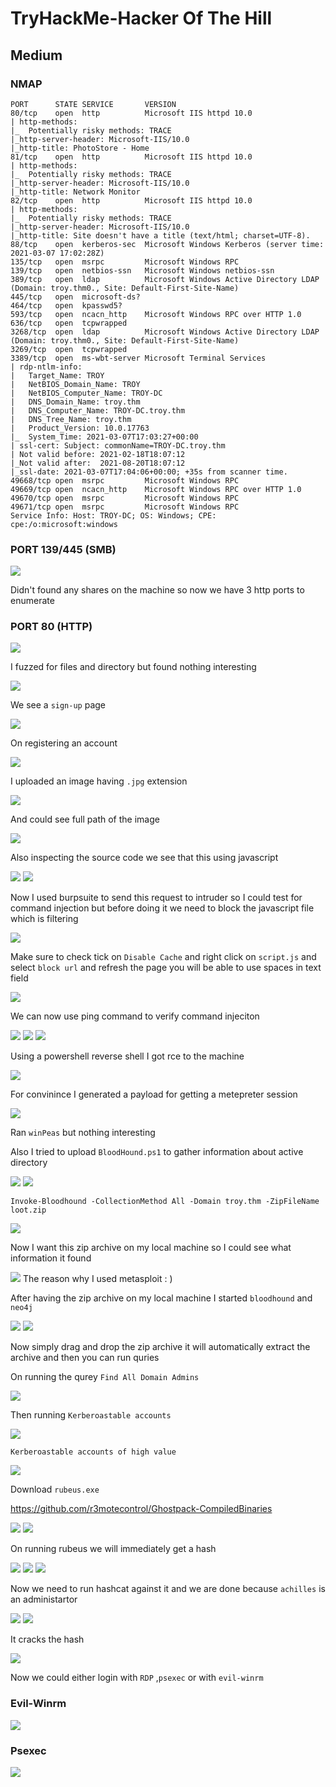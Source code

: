 # TryHackMe-Hacker Of The Hill

## Medium

### NMAP

```                 
PORT      STATE SERVICE       VERSION                  
80/tcp    open  http          Microsoft IIS httpd 10.0
| http-methods:                                                  
|_  Potentially risky methods: TRACE
|_http-server-header: Microsoft-IIS/10.0
|_http-title: PhotoStore - Home                                           
81/tcp    open  http          Microsoft IIS httpd 10.0
| http-methods:                
|_  Potentially risky methods: TRACE                                      
|_http-server-header: Microsoft-IIS/10.0        
|_http-title: Network Monitor                                             
82/tcp    open  http          Microsoft IIS httpd 10.0
| http-methods:                                                           
|_  Potentially risky methods: TRACE                                      
|_http-server-header: Microsoft-IIS/10.0                         
|_http-title: Site doesn't have a title (text/html; charset=UTF-8).
88/tcp    open  kerberos-sec  Microsoft Windows Kerberos (server time: 2021-03-07 17:02:28Z)
135/tcp   open  msrpc         Microsoft Windows RPC                    
139/tcp   open  netbios-ssn   Microsoft Windows netbios-ssn
389/tcp   open  ldap          Microsoft Windows Active Directory LDAP (Domain: troy.thm0., Site: Default-First-Site-Name)
445/tcp   open  microsoft-ds?                                             
464/tcp   open  kpasswd5?
593/tcp   open  ncacn_http    Microsoft Windows RPC over HTTP 1.0
636/tcp   open  tcpwrapped                                                
3268/tcp  open  ldap          Microsoft Windows Active Directory LDAP (Domain: troy.thm0., Site: Default-First-Site-Name)
3269/tcp  open  tcpwrapped
3389/tcp  open  ms-wbt-server Microsoft Terminal Services
| rdp-ntlm-info: 
|   Target_Name: TROY
|   NetBIOS_Domain_Name: TROY
|   NetBIOS_Computer_Name: TROY-DC
|   DNS_Domain_Name: troy.thm
|   DNS_Computer_Name: TROY-DC.troy.thm
|   DNS_Tree_Name: troy.thm
|   Product_Version: 10.0.17763
|_  System_Time: 2021-03-07T17:03:27+00:00
| ssl-cert: Subject: commonName=TROY-DC.troy.thm
| Not valid before: 2021-02-18T18:07:12
|_Not valid after:  2021-08-20T18:07:12
|_ssl-date: 2021-03-07T17:04:06+00:00; +35s from scanner time.
49668/tcp open  msrpc         Microsoft Windows RPC
49669/tcp open  ncacn_http    Microsoft Windows RPC over HTTP 1.0
49670/tcp open  msrpc         Microsoft Windows RPC
49671/tcp open  msrpc         Microsoft Windows RPC
Service Info: Host: TROY-DC; OS: Windows; CPE: cpe:/o:microsoft:windows
```

### PORT 139/445 (SMB)

<img src="https://imgur.com/jJQJmjr.png"/>

Didn't found any shares on the machine so now we have 3 http ports to enumerate

### PORT 80 (HTTP)

<img src="https://imgur.com/E8KPjxS.png"/>

I fuzzed for files and directory but found nothing interesting

<img src="https://imgur.com/iZWyLIQ.png"/>

We see a `sign-up` page

<img src="https://imgur.com/mNH5S7D.png"/>

On registering an account

<img src="https://imgur.com/3VQRg3W.png"/>

I uploaded an image having `.jpg` extension

<img src="https://imgur.com/HGsVv1m.png"/>

And could see full path of the image

<img src="https://imgur.com/o0AvsvE.png"/>

Also inspecting the source code we see that this using  javascript

<img src="https://imgur.com/y1fULEC.png"/>

<img src="https://imgur.com/IO555bb.png"/>

Now I used burpsuite to send this request to intruder so I could test for command injection but before doing it we need to block the javascript file which is filtering

<img src="https://imgur.com/4dAkyZy.png"/>

Make sure to check tick on `Disable Cache` and right click on `script.js` and select `block url` and refresh the page you will be able to use spaces in text field

<img src="https://imgur.com/IM06xcD.png"/>

We can now use ping command to verify command injeciton

<img src="https://imgur.com/0b4vg41.png"/>

<img src="https://imgur.com/nsI8Z7J.png"/>

<img src="https://imgur.com/LOEMxNw.png"/>

Using a powershell reverse shell I got rce to the machine

<img src="https://imgur.com/n5Kw9gG.png"/>

For convinince I generated a payload for getting a metepreter session

<img src="https://imgur.com/44gJFAG.png"/>

Ran `winPeas` but nothing interesting 

Also I tried to upload `BloodHound.ps1` to gather information about active directory

<img src="https://imgur.com/9SHL7Q8.png"/>

<img src="https://imgur.com/OvOFOmV.png"/>

`Invoke-Bloodhound -CollectionMethod All -Domain troy.thm -ZipFileName loot.zip`

<img src="https://imgur.com/zM1ZRfA.png"/>

Now I want this zip archive on my local machine so I could see what information it found

<img src="https://imgur.com/NWTkMMS.png"/>
The reason why I used metasploit : )

After having the zip archive on my local machine I started `bloodhound` and `neo4j`

<img src="https://imgur.com/9Oae3ah.png"/>

<img src="https://imgur.com/TH6RsdL.png"/>

Now simply drag and drop the zip archive it will automatically extract the archive and then you can run quries

On running the qurey `Find All Domain Admins`

<img src="https://imgur.com/WdrVCWj.png"/>

Then running `Kerberoastable accounts`

<img src="https://imgur.com/yYOhN4C.png"/>

`Kerberoastable accounts of high value`

<img src="https://imgur.com/ccJTHw9.png"/>

Download `rubeus.exe` 

https://github.com/r3motecontrol/Ghostpack-CompiledBinaries

<img src="https://imgur.com/PI4VaT4.png"/>

<img src="https://imgur.com/xMayFl4.png"/>

On running rubeus we will immediately get a hash

<img src="https://imgur.com/sFq3gIX.png"/>

<img src="https://imgur.com/pmT0uS8.png"/>

<img src="https://imgur.com/uNPeqtO.png"/>

Now we need to run hashcat against it and we are done because `achilles` is an administartor

<img src="https://imgur.com/mkDBbiX.png"/>

<img src="https://imgur.com/4CXNo89.png"/>

It cracks the hash 

<img  src="https://imgur.com/WQcdy6a.png"/>

Now we could either login with `RDP` ,`psexec` or with `evil-winrm`

### Evil-Winrm

<img src="https://imgur.com/Ke6ov5d.png"/>

### Psexec

<img src="https://imgur.com/ymx40bN.png"/>